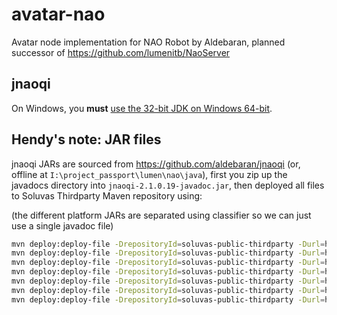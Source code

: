 # avatar-nao
Avatar node implementation for NAO Robot by Aldebaran, planned successor of https://github.com/lumenitb/NaoServer

## jnaoqi

On Windows, you **must** [use the 32-bit JDK on Windows 64-bit](https://github.com/aldebaran/jnaoqi/issues/1). 

## Hendy's note: JAR files

jnaoqi JARs are sourced from https://github.com/aldebaran/jnaoqi
(or, offline at `I:\project_passport\lumen\nao\java`),
first you zip up the javadocs directory into `jnaoqi-2.1.0.19-javadoc.jar`,
then deployed all files to Soluvas Thirdparty Maven repository using:

(the different platform JARs are separated using classifier so we can just use a single javadoc file)

```bash
mvn deploy:deploy-file -DrepositoryId=soluvas-public-thirdparty -Durl=http://nexus.bippo.co.id/nexus/content/repositories/soluvas-public-thirdparty/ -Dfile=jnaoqi-master/jars/jnaoqi-android-2.1.0.19.jar -Dpackaging=jar -DgroupId=com.aldebaran -DartifactId=jnaoqi -Dversion=2.1.0.19 -Dclassifier=android
mvn deploy:deploy-file -DrepositoryId=soluvas-public-thirdparty -Durl=http://nexus.bippo.co.id/nexus/content/repositories/soluvas-public-thirdparty/ -Dfile=jnaoqi-master/jars/jnaoqi-atom-2.1.0.19.jar -Dpackaging=jar -DgroupId=com.aldebaran -DartifactId=jnaoqi -Dversion=2.1.0.19 -Dclassifier=atom
mvn deploy:deploy-file -DrepositoryId=soluvas-public-thirdparty -Durl=http://nexus.bippo.co.id/nexus/content/repositories/soluvas-public-thirdparty/ -Dfile=jnaoqi-master/jars/jnaoqi-linux32-2.1.0.19.jar -Dpackaging=jar -DgroupId=com.aldebaran -DartifactId=jnaoqi -Dversion=2.1.0.19 -Dclassifier=linux32
mvn deploy:deploy-file -DrepositoryId=soluvas-public-thirdparty -Durl=http://nexus.bippo.co.id/nexus/content/repositories/soluvas-public-thirdparty/ -Dfile=jnaoqi-master/jars/jnaoqi-linux64-2.1.0.19.jar -Dpackaging=jar -DgroupId=com.aldebaran -DartifactId=jnaoqi -Dversion=2.1.0.19 -Dclassifier=linux64
mvn deploy:deploy-file -DrepositoryId=soluvas-public-thirdparty -Durl=http://nexus.bippo.co.id/nexus/content/repositories/soluvas-public-thirdparty/ -Dfile=jnaoqi-master/jars/jnaoqi-mac64-2.1.0.19.jar -Dpackaging=jar -DgroupId=com.aldebaran -DartifactId=jnaoqi -Dversion=2.1.0.19 -Dclassifier=mac64
mvn deploy:deploy-file -DrepositoryId=soluvas-public-thirdparty -Durl=http://nexus.bippo.co.id/nexus/content/repositories/soluvas-public-thirdparty/ -Dfile=jnaoqi-master/jars/jnaoqi-windows32-2.1.0.19.jar -Dpackaging=jar -DgroupId=com.aldebaran -DartifactId=jnaoqi -Dversion=2.1.0.19 -Dclassifier=windows32
mvn deploy:deploy-file -DrepositoryId=soluvas-public-thirdparty -Durl=http://nexus.bippo.co.id/nexus/content/repositories/soluvas-public-thirdparty/ -Dfile=jnaoqi-2.1.0.19-javadoc.jar -Dpackaging=jar -DgroupId=com.aldebaran -DartifactId=jnaoqi -Dversion=2.1.0.19 -Dclassifier=javadoc
```

